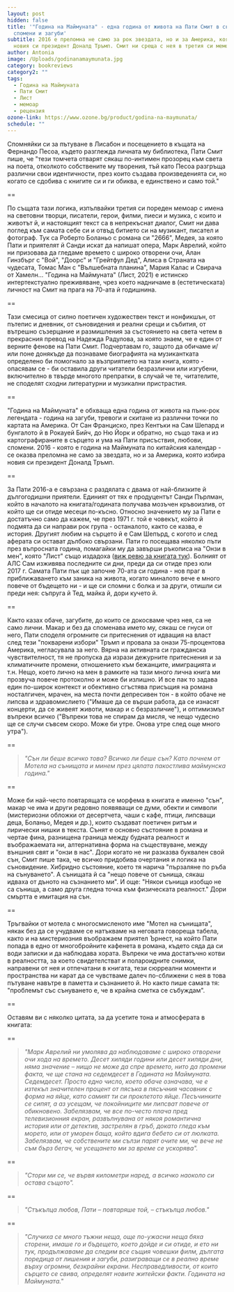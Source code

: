 ```yaml
---
layout: post
hidden: false
title: '"Година на Маймуната" - една година от живота на Пати Смит в скитания,
  спомени и загуби'
subtitle: 2016 е преломна не само за рок звездата, но и за Америка, която избира
  новия си президент Доналд Тръмп. Смит ни среща с нея в третия си мемоар
author: Antonia
image: /Uploads/godinanamaymunata.jpg
category: bookreviews
category2: ""
tags:
  - Година на Маймуната
  - Пати Смит
  - Лист
  - мемоар
  - рецензия
ozone-link: https://www.ozone.bg/product/godina-na-maymunata/
schedule: ""
---
```

Спомняйки си за пътуване в Лисабон и посещението в къщата на Фернандо Песоа, където разглежда личната му библиотека, Пати Смит пише, че "тези томчета отварят сякаш по-интимен прозорец към света на поета, отколкото собствените му творения, тъй като Песоа разгръща различни свои идентичности, през които създава произведенията си, но когато се сдобива с книгите си и ги обиква, е единствено и само той." 

\==

По същата тази логика, изпълвайки третия си пореден мемоар с имена на световни творци, писатели, герои, филми, пиеси и музика, с които и животът й, и настоящият текст са в непрекъснат диалог, Смит ни дава поглед към самата себе си и отвъд битието си на музикант, писател и фотограф. Тук са Роберто Боланьо с романа си "2666", Медея, за която Пати и приятелят й Санди искат да напишат опера, Марк Аврелий, който ни призовава да гледаме времето с широко отворени очи, Алан Гинзбърг с "Вой", "Доорс" и "Грейтфул Дед", Алиса в Страната на чудесата, Томас Ман с "Вълшебната планина", Мария Калас и Свирача от Хамелн... "Година на Маймуната" (Лист, 2021) е истинско интертекстуално преживяване, чрез което надничаме в (естетическата) личност на Смит на прага на 70-ата й годишнина. 

\==

Тази смесица от силно поетичен художествен текст и нонфикшън, от пътепис и дневник, от съновидения и реални срещи и събития, от вътрешно съзерцание и размишления за състоянието на света четем в прекрасния превод на Надежда Радулова, за която знаем, че е един от верните фенове на Пати Смит. Подчертавам го, защото да обичаме и/или поне донякъде да познаваме биографията на музикантката определено би помогнало за възприятието на тази книга, която - опасявам се - би оставила други читатели безразлични или изгубени, включително в твърде многото препратки, в случай че те, читателите, не споделят сходни литературни и музикални пристрастия. 

\==

"Година на Маймуната" е обхваща една година от живота на пънк-рок легендата - година на загуби, тревоги и скитане из различни точки по картата на Америка. От Сан Франциско, през Кентъки на Сам Шепард и бунгалото й в Рокауей Бийч, до Ню Йорк и обратно, но също така и из картографираните в сърцето и ума на Пати присъствия, любови, спомени. 2016 - която е година на Маймуната по китайския календар - се оказва преломна не само за звездата, но и за Америка, която избира новия си президент Доналд Тръмп. 

\==

За Пати 2016-а е свързана с раздялата с двама от най-близките й дългогодишни приятели. Единият от тях е продуцентът Санди Пърлман, който в началото на книгата/годината получава мозъчен кръвоизлив, от който ще си отиде месеци по-късно. Относно значението му за Пати е достатъчно само да кажем, че през 1971 г. той е човекът, който й подмята да си направи рок група - останалото, както се казва, е история. Другият любим на сърцето й е Сам Шепърд, с когото и след аферата си остават дълбоко свързани. Пати го посещава няколко пъти през въпросната година, помагайки му да завърши ръкописа на "Онзи в мен", която "Лист" също издадоха ([виж ревю за книгата тук](https://literaturnirazgovori.com/bookreviews/2019/04/18/10-39-%D1%80%D0%B5%D1%86%D0%B5%D0%BD%D0%B7%D0%B8%D1%8F-%D0%BE%D0%BD%D0%B7%D0%B8-%D0%B2-%D0%BC%D0%B5%D0%BD-%D1%81%D0%B0%D0%BC-%D1%88%D0%B5%D0%BF%D1%8A%D1%80%D0%B4-%D1%80%D0%BE%D0%BC%D0%B0%D0%BD-%D1%81%D0%B0%D1%83%D0%BD%D0%B4%D1%82%D1%80%D0%B0%D0%BA-%D0%BA%D1%8A%D0%BC-%D0%B5%D0%B4%D0%B8%D0%BD-%D1%84%D1%80%D0%B0%D0%B3%D0%BC%D0%B5%D0%BD%D1%82%D0%B0%D1%80%D0%B5%D0%BD-%D0%B6%D0%B8%D0%B2%D0%BE%D1%82.html)). Болният от АЛС Сам изживява последните си дни, преди да си отиде през юли 2017 г. Самата Пати пък ще започне 70-ата си година - нов праг в приближаването към заника на живота, когато миналото вече е много повече от бъдещето ни - и ще си спомни с болка и за други, отишли си преди нея: съпруга й Тед, майка й, дори кучето й.

\==

Както казах обаче, загубите, до които се докосваме чрез нея, са не само лични. Макар и без да споменава името му, сякаш се гнуси от него, Пати споделя огромните си притеснения от идващия на власт след тези "покварени избори" Тръмп и провала за онази 75-процентова Америка, негласувала за него. Вярна на активната си гражданска чувствителност, тя не пропуска да изрази дежурните притеснения и за климатичните промени, отношението към бежанците, имиграцията и т.н. Нещо, което лично на мен в рамките на тази много лична книга ми прозвуча повече протоколно и може би излишно. И все пак то задава един по-широк контекст и обективно сгъстява присъщия на романа носталгичен, мрачен, на места почти депресивен тон - в който обаче не липсва и здравомислието ("Имаше да се върши работа, да се изнасят концерти, да се живеят животи, макар и с безразличие"), и оптимизмът въпреки всичко ("Въпреки това не спирам да мисля, че нещо чудесно ще се случи съвсем скоро. Може би утре. Онова утре след още много утра").

\== 

> *"Сън ли беше всичко това? Всичко ли беше сън? Като почнем от Мотела на сънищата и минем през цялата пакостлива маймунска година."*

\==

Може би най-често повтарящата се морфема в книгата е именно "сън", макар че има и други редовно появяващи се думи, обекти и символи (мистериозни обложки от десертчета, чаши с кафе, птици, липсващи деца, Боланьо, Медея и др.), които създават поетичен ритъм и лирически нишки в текста. Сънят е основно състояние в романа и чертае фина, разнищена граница между будната реалност и въображаемата ни, алтернативна форма на съществуване, между външния свят и "онзи в нас". Дори когато не ни разказва буквален свой сън, Смит пише така, че всичко придобива очертания и логика на съновидение. Хибридно състояние, което тя нарича "пързаляне по ръба на сънуването". А сънищата й са "нещо повече от сънища, сякаш идваха от дъното на съзнанието ми". И още: "Някои сънища изобщо не са сънища, а само друга гледна точка към физическата реалност." Дори смъртта е имитация на сън. 

\==

Тръгвайки от мотела с многосмисленото име "Мотел на сънищата", някак без да се учудваме се натъкваме на неговата говореща табела, както и на мистериозния въображаем приятел Ърнест, на който Пати попада в едно от многобройните кафенета в романа, където сяда да си води записки и да наблюдава хората. Въпреки че има достатъчно котви в реалността, за което свидетелстват и полароидните снимки, направени от нея и отпечатани в книгата, тези сюрреални моменти и пространства ни карат да се чувстваме далеч по-сближени с нея в това пътуване навътре в паметта и съзнанието й. Но както пише самата тя: "проблемът със сънуването е, че в крайна сметка се събуждам". 

\==

Оставям ви с няколко цитата, за да усетите тона и атмосферата в книгата:

\==

> *"Марк Аврелий ни умолява да наблюдаваме с широко отворени очи хода на времето. Десет хиляди години или десет хиляди дни, няма значение – нищо не може да спре времето, нито да промени факта, че ще стана на седемдесет в Годината на Маймуната. Седемдесет. Просто едно число, което обаче означава, че е изтекъл значителен процент от пясъка в пясъчния часовник с форма на яйце, като самият ти си проклетото яйце. Песъчинките се сипят, а аз усещам, че покойниците ми липсват повече от обикновено. Забелязвам, че все по-често плача пред телевизионния екран, развълнувана от някоя романтична история или от детектив, застрелян в гръб, докато гледа към морето, или от уморен баща, който вдига бебето си от люлката. Забелязвам, че собствените ми сълзи парят очите ми, че вече не съм бърз бегач, че усещането ми за време се ускорява".*

\==

> *"Стори ми се, че вървя километри наред, а всичко наоколо си остава същото".*

\==

> *"Стъкълца любов, Пати – повтаряше той, – стъкълца любов."*

\==

> *"Случиха се много тъжни неща, още по-ужасни неща бяха сторени, имаше го и бъдещето, което дойде и си отиде, и ето ни тук, продължаваме да следим все същия човешки филм, дългата поредица от лишения и загуби, разиграващи се в реално време върху огромни, безкрайни екрани. Несправедливости, от които сърцето се свива, определят новите житейски факти. Годината на Маймуната."*
